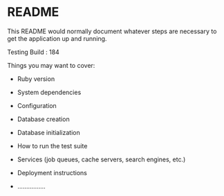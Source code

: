 # README

This README would normally document whatever steps are necessary to get the
application up and running.

Testing Build : 184

Things you may want to cover:

* Ruby version

* System dependencies

* Configuration

* Database creation

* Database initialization

* How to run the test suite

* Services (job queues, cache servers, search engines, etc.)

* Deployment instructions

* ................
